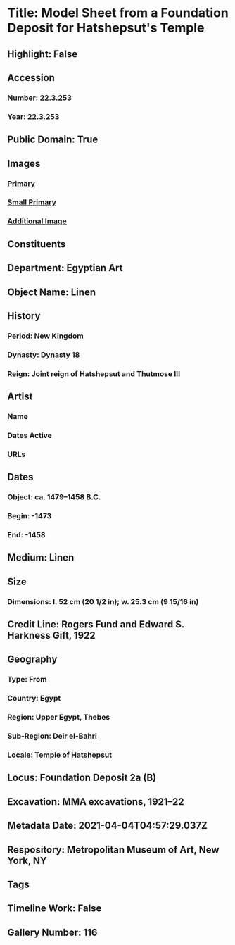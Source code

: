 # Title: Model Sheet from a Foundation Deposit for Hatshepsut's Temple
## Highlight: False
## Accession
### Number: 22.3.253
### Year: 22.3.253
## Public Domain: True
## Images
### [Primary](https://images.metmuseum.org/CRDImages/eg/original/22.3.253_front.jpg)
### [Small Primary](https://images.metmuseum.org/CRDImages/eg/web-large/22.3.253_front.jpg)
### [Additional Image](https://images.metmuseum.org/CRDImages/eg/original/22.3.253_back.jpg)
## Constituents
## Department: Egyptian Art
## Object Name: Linen
## History
### Period: New Kingdom
### Dynasty: Dynasty 18
### Reign: Joint reign of Hatshepsut and Thutmose III
## Artist
### Name
### Dates Active
### URLs
## Dates
### Object: ca. 1479–1458 B.C.
### Begin: -1473
### End: -1458
## Medium: Linen
## Size
### Dimensions: l. 52 cm (20 1/2 in); w. 25.3 cm (9 15/16 in)
## Credit Line: Rogers Fund and Edward S. Harkness Gift, 1922
## Geography
### Type: From
### Country: Egypt
### Region: Upper Egypt, Thebes
### Sub-Region: Deir el-Bahri
### Locale: Temple of Hatshepsut
## Locus: Foundation Deposit 2a (B)
## Excavation: MMA excavations, 1921–22
## Metadata Date: 2021-04-04T04:57:29.037Z
## Respository: Metropolitan Museum of Art, New York, NY
## Tags
## Timeline Work: False
## Gallery Number: 116